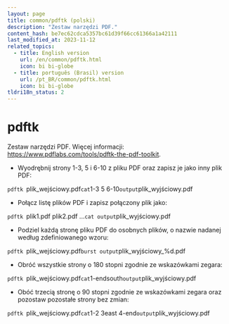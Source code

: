 ```yaml
---
layout: page
title: common/pdftk (polski)
description: "Zestaw narzędzi PDF."
content_hash: be7ec62cdca5357bc61d39f66cc61366a1a42111
last_modified_at: 2023-11-12
related_topics:
  - title: English version
    url: /en/common/pdftk.html
    icon: bi bi-globe
  - title: português (Brasil) version
    url: /pt_BR/common/pdftk.html
    icon: bi bi-globe
tldri18n_status: 2
---
```

# pdftk

Zestaw narzędzi PDF.
Więcej informacji: <https://www.pdflabs.com/tools/pdftk-the-pdf-toolkit>.

- Wyodrębnij strony 1-3, 5 i 6-10 z pliku PDF oraz zapisz je jako inny plik PDF:

`pdftk `<span class="tldr-var badge badge-pill bg-dark-lm bg-white-dm text-white-lm text-dark-dm font-weight-bold">plik_wejściowy.pdf</span>` cat `<span class="tldr-var badge badge-pill bg-dark-lm bg-white-dm text-white-lm text-dark-dm font-weight-bold">1-3 5 6-10</span>` output `<span class="tldr-var badge badge-pill bg-dark-lm bg-white-dm text-white-lm text-dark-dm font-weight-bold">plik_wyjściowy.pdf</span>

- Połącz listę plików PDF i zapisz połączony plik jako:

`pdftk `<span class="tldr-var badge badge-pill bg-dark-lm bg-white-dm text-white-lm text-dark-dm font-weight-bold">plik1.pdf plik2.pdf ...</span>` cat output `<span class="tldr-var badge badge-pill bg-dark-lm bg-white-dm text-white-lm text-dark-dm font-weight-bold">plik_wyjściowy.pdf</span>

- Podziel każdą stronę pliku PDF do osobnych plików, o nazwie nadanej według zdefiniowanego wzoru:

`pdftk `<span class="tldr-var badge badge-pill bg-dark-lm bg-white-dm text-white-lm text-dark-dm font-weight-bold">plik_wejściowy.pdf</span>` burst output `<span class="tldr-var badge badge-pill bg-dark-lm bg-white-dm text-white-lm text-dark-dm font-weight-bold">plik_wyjściowy_%d.pdf</span>

- Obróć wszystkie strony o 180 stopni zgodnie ze wskazówkami zegara:

`pdftk `<span class="tldr-var badge badge-pill bg-dark-lm bg-white-dm text-white-lm text-dark-dm font-weight-bold">plik_wejściowy.pdf</span>` cat `<span class="tldr-var badge badge-pill bg-dark-lm bg-white-dm text-white-lm text-dark-dm font-weight-bold">1-endsouth</span>` output `<span class="tldr-var badge badge-pill bg-dark-lm bg-white-dm text-white-lm text-dark-dm font-weight-bold">plik_wyjściowy.pdf</span>

- Obóć trzecią stronę o 90 stopni zgodnie ze wskazówkami zegara oraz pozostaw pozostałe strony bez zmian:

`pdftk `<span class="tldr-var badge badge-pill bg-dark-lm bg-white-dm text-white-lm text-dark-dm font-weight-bold">plik_wejściowy.pdf</span>` cat `<span class="tldr-var badge badge-pill bg-dark-lm bg-white-dm text-white-lm text-dark-dm font-weight-bold">1-2 3east 4-end</span>` output `<span class="tldr-var badge badge-pill bg-dark-lm bg-white-dm text-white-lm text-dark-dm font-weight-bold">plik_wyjściowy.pdf</span>
